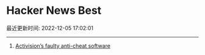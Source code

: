 # Hacker News Best

最近更新时间: 2022-12-05 17:02:01

--- 
1. [Activision’s faulty anti-cheat software](https://blog.mikeswanson.com/post/702753924034297856/activisions-faulty-anti-cheat-software) 
